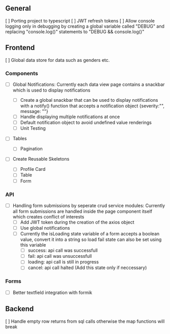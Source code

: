 ## General

[ ] Porting project to typescript
[ ] JWT refresh tokens
[ ] Allow console logging only in debugging by creating a global variable called "DEBUG" and replacing "console.log()" statements to "DEBUG && console.log()"

## Frontend

[ ] Global data store for data such as genders etc.

### Components

- [ ] Global Notifications: Currently each data view page contains a snackbar which is used to display notifications

  - [ ] Create a global snackbar that can be used to display notifications with a notify() function that accepts a notification object {severity:"", message: ""}
  - [ ] Handle displaying multiple notifications at once
  - [ ] Default notification object to avoid undefined value renderings
  - [ ] Unit Testing

- [ ] Tables

  - [ ] Pagination

- [ ] Create Reusable Skeletons
  - [ ] Profile Card
  - [ ] Table
  - [ ] Form

### API

- [ ] Handling form submissions by seperate crud service modules: Currently all form submissions are handled inside the page component itself which creates conflict of interests
  - [ ] Add JWT token during the creation of the axios object
  - [ ] Use global notifications
  - [ ] Currently the isLoading state variable of a form accepts a boolean value, convert it into a string so load fail state can also be set using this variable
    - [ ] success: api call was successfull
    - [ ] fail: api call was unsuccessfull
    - [ ] loading: api call is still in progress
    - [ ] cancel: api call halted (Add this state only if neccessary)

### Forms

- [ ] Better textfield integration with formik

## Backend

[ ] Handle empty row returns from sql calls otherwise the map functions will break
